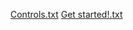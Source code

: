 [Controls.txt](https://github.com/user-attachments/files/20682036/Controls.txt)
[Get started!.txt](https://github.com/user-attachments/files/20682037/Get.started.txt)
